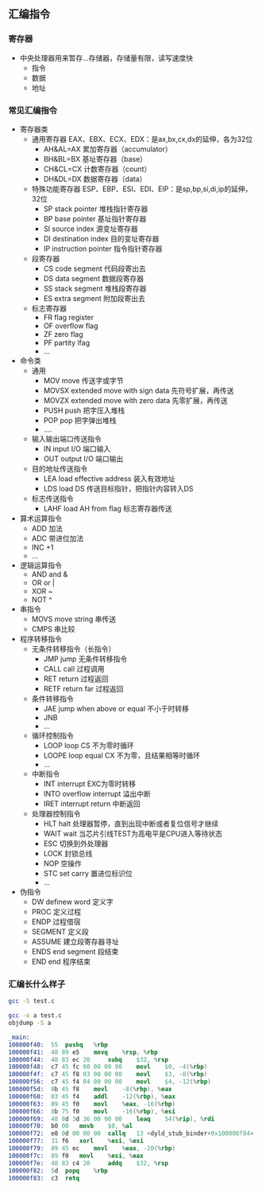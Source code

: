 ## 汇编指令

### 寄存器
- 中央处理器用来暂存...存储器，存储量有限，读写速度快
    - 指令
    - 数据
    - 地址

### 常见汇编指令
- 寄存器类
    - 通用寄存器 EAX、EBX、ECX、EDX：是ax,bx,cx,dx的延伸，各为32位
        - AH&AL=AX 累加寄存器（accumulator）
        - BH&BL=BX 基址寄存器（base）
        - CH&CL=CX 计数寄存器（count）
        - DH&DL=DX 数据寄存器（data）
    - 特殊功能寄存器 ESP、EBP、ESI、EDI、EIP：是sp,bp,si,di,ip的延伸，32位
        - SP stack pointer 堆栈指针寄存器
        - BP base pointer 基址指针寄存器
        - SI source index 源变址寄存器
        - DI destination index 目的变址寄存器
        - IP instruction pointer  指令指针寄存器
    - 段寄存器
        - CS code segment 代码段寄出去
        - DS data segment 数据段寄存器
        - SS stack segment 堆栈段寄存器
        - ES extra segment 附加段寄出去
    - 标志寄存器
        - FR flag register 
        - OF overflow flag
        - ZF zero flag
        - PF partity lfag
        - ...
- 命令类
    - 通用
        - MOV  move 传送字或字节
        - MOVSX extended move with sign data 先符号扩展，再传送
        - MOVZX extended move with zero data 先零扩展，再传送
        - PUSH push 把字压入堆栈
        - POP pop 把字弹出堆栈
        - ....
    - 输入输出端口传送指令
        - IN input      I/O 端口输入
        - OUT output    I/O 端口输出
    - 目的地址传送指令
        - LEA load effective address 装入有效地址
        - LDS load DS 传送目标指针，把指针内容转入DS
    - 标志传送指令
        - LAHF load AH from flag 标志寄存器传送
- 算术运算指令
    - ADD 加法
    - ADC 带进位加法
    - INC +1
    - ...
- 逻辑运算指令
    - AND and &
    - OR or |
    - XOR ~
    - NOT ^
- 串指令
    - MOVS move string 串传送
    - CMPS 串比较
- 程序转移指令
    - 无条件转移指令（长指令）
        - JMP  jump 无条件转移指令
        - CALL call 过程调用
        - RET return 过程返回
        - RETF return far 过程返回
    - 条件转移指令
        - JAE jump when above or equal 不小于时转移
        - JNB
        - ...
    - 循环控制指令
        - LOOP  loop   CS 不为零时循环
        - LOOPE loop equal CX 不为零，且结果相等时循环
        - ...
    - 中断指令
        - INT interrupt EXC为零时转移
        - INTO overflow interrupt 溢出中断
        - IRET interrupt return 中断返回
    - 处理器控制指令
        - HLT  halt 处理器暂停，直到出现中断或者复位信号才继续
        - WAIT wait 当芯片引线TEST为高电平是CPU进入等待状态
        - ESC 切换到外处理器
        - LOCK 封锁总线
        - NOP 空操作
        - STC set carry 置进位标识位
        - ...
- 伪指令
    - DW definew word 定义字
    - PROC 定义过程
    - ENDP 过程借宿
    - SEGMENT 定义段
    - ASSUME 建立段寄存器寻址
    - ENDS end segment 段结束
    - END end 程序结束


### 汇编长什么样子
```bash
gcc -S test.c

gcc -o a test.c
objdump -S a
```
```s
_main:
100000f40:	55 	pushq	%rbp
100000f41:	48 89 e5 	movq	%rsp, %rbp
100000f44:	48 83 ec 20 	subq	$32, %rsp
100000f48:	c7 45 fc 00 00 00 00 	movl	$0, -4(%rbp)
100000f4f:	c7 45 f8 03 00 00 00 	movl	$3, -8(%rbp)
100000f56:	c7 45 f4 04 00 00 00 	movl	$4, -12(%rbp)
100000f5d:	8b 45 f8 	movl	-8(%rbp), %eax
100000f60:	03 45 f4 	addl	-12(%rbp), %eax
100000f63:	89 45 f0 	movl	%eax, -16(%rbp)
100000f66:	8b 75 f0 	movl	-16(%rbp), %esi
100000f69:	48 8d 3d 36 00 00 00 	leaq	54(%rip), %rdi
100000f70:	b0 00 	movb	$0, %al
100000f72:	e8 0d 00 00 00 	callq	13 <dyld_stub_binder+0x100000f84>
100000f77:	31 f6 	xorl	%esi, %esi
100000f79:	89 45 ec 	movl	%eax, -20(%rbp)
100000f7c:	89 f0 	movl	%esi, %eax
100000f7e:	48 83 c4 20 	addq	$32, %rsp
100000f82:	5d 	popq	%rbp
100000f83:	c3 	retq
```